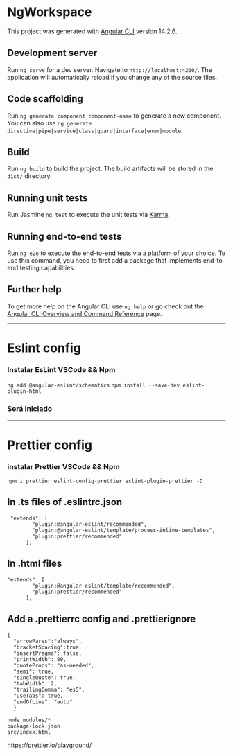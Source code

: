 # NgWorkspace

This project was generated with [Angular CLI](https://github.com/angular/angular-cli) version 14.2.6.

## Development server

Run `ng serve` for a dev server. Navigate to `http://localhost:4200/`. The application will automatically reload if you change any of the source files.

## Code scaffolding

Run `ng generate component component-name` to generate a new component. You can also use `ng generate directive|pipe|service|class|guard|interface|enum|module`.

## Build

Run `ng build` to build the project. The build artifacts will be stored in the `dist/` directory.

## Running unit tests

Run Jasmine `ng test` to execute the unit tests via [Karma](https://karma-runner.github.io).

## Running end-to-end tests

Run `ng e2e` to execute the end-to-end tests via a platform of your choice. To use this command, you need to first add a package that implements end-to-end testing capabilities.

## Further help

To get more help on the Angular CLI use `ng help` or go check out the [Angular CLI Overview and Command Reference](https://angular.io/cli) page.

***
# Eslint config
### Instalar EsLint VSCode && Npm

`ng add @angular-eslint/schematics`
`npm install --save-dev eslint-plugin-html` 
### Será iniciado 


***
# Prettier config
### instalar Prettier VSCode && Npm

`npm i prettier eslint-config-prettier eslint-plugin-prettier -D`
## In .ts files of .eslintrc.json
```
 "extends": [
        "plugin:@angular-eslint/recommended",
        "plugin:@angular-eslint/template/process-inline-templates",
        "plugin:prettier/recommended"
      ],
```
## In .html files

```
"extends": [
        "plugin:@angular-eslint/template/recommended",
        "plugin:prettier/recommended"
      ],
```

## Add a .prettierrc config and .prettierignore
```
{
  "arrowPares":"always",
  "bracketSpacing":true,
  "insertPragma": false,
  "printWidth": 80,
  "quoteProps": "as-needed",
  "semi": true,
  "singleQuote": true,
  "tabWidth": 2,
  "trailingComma": "es5",
  "useTabs": true,
  "endOfLine": "auto"
  }
  ```
```
node_modules/*
package-lock.json
src/index.html
```

https://prettier.io/playground/




